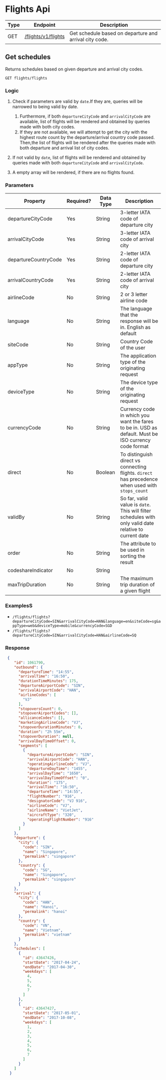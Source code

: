 # Flights Api

| Type | Endpoint                              | Description                                            |
| ---- | ------------------------------------- | ------------------------------------------------------ |
| GET  | [/flights/v1/flights](#get-schedules) | Get schedule based on departure and arrival city code. |

## Get schedules

Returns schedules based on given departure and arrival city codes.

`GET flights/flights`

### Logic

1. Check if parameters are valid by `date`.If they are, queries will be narrowed to being valid by date.

    1. Furthermore, if both `departureCityCode` and `arrivalCityCode` are available, list of flights will be rendered and obtained by queries made with both city codes.
    2. If they are not available, we will attempt to get the city with the highest route count by the departure/arrival country code passed. Then,the list of flights will be rendered after the queries made with both departure and arrival list of city codes.

2. If not valid by `date`, list of flights will be rendered and obtained by queries made with both `departureCityCode` and `arrivalCityCode`.

3. A empty array will be rendered, if there are no flights found.

### Parameters

| Property          | Required? | Data Type | Description                                                                                          |
| ----------------- | --------- | --------- | ---------------------------------------------------------------------------------------------------- |
| departureCityCode | Yes       | String    | 3-letter IATA code of departure city                                                                 |
| arrivalCityCode   | Yes       | String    | 3-letter IATA code of arrival city
| departureCountryCode | Yes       | String    | 2-letter IATA code of departure city                                                                 |
| arrivalCountryCode   | Yes       | String    | 2-letter IATA code of arrival city                                                         |
| airlineCode       | No        | String    | 2 or 3 letter airline code                                                                           |
| language          | No        | String    | The language that the response will be in. English as default                                        |
| siteCode          | No        | String    | Country Code of the user                                                                             |
| appType           | No        | String    | The application type of the originating request                                                      |
| deviceType        | No        | String    | The device type of the originating request                                                           |
| currencyCode      | No        | String    | Currency code in which you want the fares to be in. USD as default. Must be ISO currency code format |
| direct            | No        | Boolean   | To distinguish direct vs connecting flights. `direct` has precedence when used with `stops_count`    |
| validBy            | No        | String   | So far, valid value is `date`. This will filter schedules with only valid date relative to current date |
| order            | No        | String   | The attribute to be used in sorting the result |
| codeshareIndicator | No | String |
| maxTripDuration | No | String | The maximum trip duration of a given flight

### ExamplesS

* `/flights/flights?departureCityCode=SIN&arrivalCityCode=HAN&language=en&siteCode=sg&appType=web&deviceType=mobile&currencyCode=SGD`
* `/flights/flights?departureCityCode=SIN&arrivalCityCode=HAN&airlineCode=SQ`

### Response

```json
 {
    "id": 1061790,
    "outbound": {
      "departureTime": "14:55",
      "arrivalTime": "16:50",
      "durationTimeMinutes": 175,
      "departureAirportCode": "SIN",
      "arrivalAirportCode": "HAN",
      "airlineCodes": [
        "VJ"
      ],
      "stopoversCount": 0,
      "stopoverAirportCodes": [],
      "allicanceCodes": [],
      "marketingAirlineCode": "VJ",
      "stopoverDurationMinutes": 0,
      "duration": "2h 55m",
      "stopoverDuration": null,
      "arrivalDayTimeOffset": 0,
      "segments": [
        {
          "departureAirportCode": "SIN",
          "arrivalAirportCode": "HAN",
          "operatingAirlineCode": "VJ",
          "departureDayTime": "1455",
          "arrivalDayTime": "1650",
          "arrivalDayTimeOffset": "0",
          "duration": "175",
          "arrivalTime": "16:50",
          "departureTime": "14:55",
          "flightNumber": "916",
          "designatorCode": "VJ 916",
          "airlineCode": "VJ",
          "airlineName": "VietJet",
          "aircraftType": "320",
          "operatingFlightNumber": "916"
        }
      ]
    },
    "departure": {
      "city": {
        "code": "SIN",
        "name": "Singapore",
        "permalink": "singapore"
      },
      "country": {
        "code": "SG",
        "name": "Singapore",
        "permalink": "singapore"
      }
    },
    "arrival": {
      "city": {
        "code": "HAN",
        "name": "Hanoi",
        "permalink": "hanoi"
      },
      "country": {
        "code": "VN",
        "name": "Vietnam",
        "permalink": "vietnam"
      }
    },
    "schedules": [
      {
        "id": 43647426,
        "startDate": "2017-04-24",
        "endDate": "2017-04-30",
        "weekdays": [
          4,
          5,
          6,
          7
        ]
      },
      {
        "id": 43647427,
        "startDate": "2017-05-01",
        "endDate": "2017-10-08",
        "weekdays": [
          1,
          2,
          3,
          4,
          5,
          6,
          7
        ]
      }
    ]
  }
```
